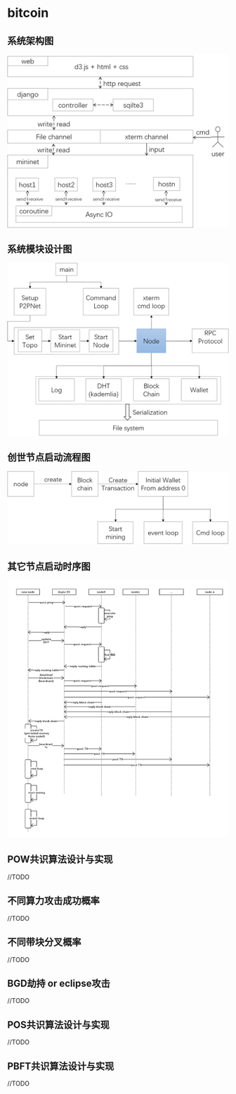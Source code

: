 # bitcoin

## 系统架构图
![image](https://github.com/131250106/bitcoin/blob/master/img/design.png)

## 系统模块设计图
![image](https://github.com/131250106/bitcoin/blob/master/img/module.png)

## 创世节点启动流程图
![image](https://github.com/131250106/bitcoin/blob/master/img/initialnode.png)

## 其它节点启动时序图
![image](https://github.com/131250106/bitcoin/blob/master/img/time.png)

## POW共识算法设计与实现
//TODO

## 不同算力攻击成功概率
//TODO

## 不同带块分叉概率
//TODO

## BGD劫持 or eclipse攻击
//TODO

## POS共识算法设计与实现
//TODO

## PBFT共识算法设计与实现
//TODO

